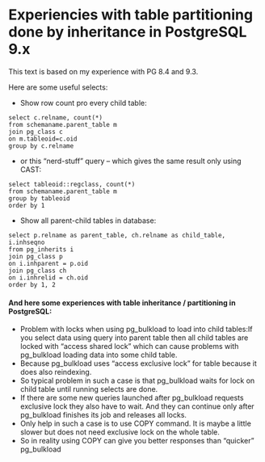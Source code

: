 # Experiencies with table partitioning done by inheritance in PostgreSQL 9.x

This text is based on my experience with PG 8.4 and 9.3.

Here are some useful selects:

* Show row count pro every child table:
```
select c.relname, count(*)
from schemaname.parent_table m
join pg_class c
on m.tableoid=c.oid
group by c.relname
```
* or this “nerd-stuff” query – which gives the same result only using CAST:
```
select tableoid::regclass, count(*)
from schemaname.parent_table m
group by tableoid
order by 1
```
* Show all parent-child tables in database:
```
select p.relname as parent_table, ch.relname as child_table, i.inhseqno
from pg_inherits i
join pg_class p
on i.inhparent = p.oid
join pg_class ch
on i.inhrelid = ch.oid
order by 1, 2
```
#### And here some experiences with table inheritance / partitioning in PostgreSQL:

* Problem with locks when using pg_bulkload to load into child tables:If you select data using query into parent table then all child tables are locked with “access shared lock” which can cause problems with pg_bulkload loading data into some child table.
* Because pg_bulkload uses “access exclusive lock” for table because it does also reindexing.
* So typical problem in such a case is that pg_bulkload waits for lock on child table until running selects are done.
* If there are some new queries launched after pg_bulkload requests exclusive lock they also have to wait. And they can continue only after pg_bulkload finishes its job and releases all locks.
* Only help in such a case is to use COPY command. It is maybe a little slower but does not need exclusive lock on the whole table.
* So in reality using COPY can give you better responses than “quicker” pg_bulkload
